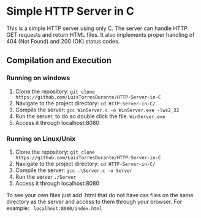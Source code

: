 # Simple HTTP Server in C

This is a simple HTTP server using only C. The server can handle HTTP GET requests and return HTML files. It also implements proper handling of 404 (Not Found) and 200 (OK) status codes.


## Compilation and Execution

### Running on windows
1. Clone the repository:
   ```git clone https://github.com/LuisTorresDurante/HTTP-Server-in-C```
2. Navigate to the project directory:
   ```cd HTTP-Server-in-C/```
3. Compile the server:
   ```gcc WinServer.c -o WinServer.exe -lws2_32```
4. Run the server, to do so double click the file.
   ```WinServer.exe```  
5. Access it through localhost:8080

### Running on Linux/Unix
1. Clone the repository:
   ```git clone https://github.com/LuisTorresDurante/HTTP-Server-in-C```
2. Navigate to the project directory:
   ```cd HTTP-Server-in-C/```
3. Compile the server:
   ```gcc .\Server.c -o Server```
4. Run the server
   ```./Server```  
5. Access it through localhost:8080


To see your own files just add .html that do not have css files on the same directory as the server and access to them through your browser. For example:
``` localhost:8080/index.html``` 
